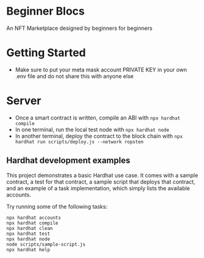 # Beginner Blocs

An NFT Marketplace designed by beginners for beginners

# Getting Started

- Make sure to put your meta mask account PRIVATE KEY in your own .env file and do not share this with anyone else

# Server

- Once a smart contract is written, compile an ABI with `npx hardhat compile`
- In one terminal, run the local test node with `npx hardhat node`
- In another terminal, deploy the contract to the block chain with `npx hardhat run scripts/deploy.js --network ropsten`

## Hardhat development examples

This project demonstrates a basic Hardhat use case. It comes with a sample contract, a test for that contract, a sample script that deploys that contract, and an example of a task implementation, which simply lists the available accounts.

Try running some of the following tasks:

```shell
npx hardhat accounts
npx hardhat compile
npx hardhat clean
npx hardhat test
npx hardhat node
node scripts/sample-script.js
npx hardhat help
```
